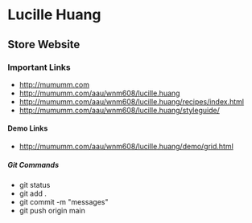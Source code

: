 # Lucille Huang

## Store Website

### Important Links

- http://mumumm.com
- http://mumumm.com/aau/wnm608/lucille.huang
- http://mumumm.com/aau/wnm608/lucille.huang/recipes/index.html
- http://mumumm.com/aau/wnm608/lucille.huang/styleguide/

#### Demo Links

- http://mumumm.com/aau/wnm608/lucille.huang/demo/grid.html


##### Git Commands

- git status
- git add .
- git commit -m "messages"
- git push origin main